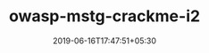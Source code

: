 ---
title: "owasp-mstg-crackme-i2"
date: 2019-06-16T17:47:51+05:30
type: "organisations"
org_name: "OWASP"
repo_desc: "The new home for Crackme LVL2 for iOS. Soon more to come!"
repo_link: https://github.com/OWASP/owasp-mstg-crackme-i2
---